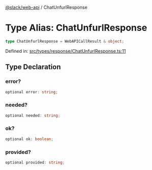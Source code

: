 [@slack/web-api](../index.md) / ChatUnfurlResponse

# Type Alias: ChatUnfurlResponse

```ts
type ChatUnfurlResponse = WebAPICallResult & object;
```

Defined in: [src/types/response/ChatUnfurlResponse.ts:11](https://github.com/slackapi/node-slack-sdk/blob/main/packages/web-api/src/types/response/ChatUnfurlResponse.ts#L11)

## Type Declaration

### error?

```ts
optional error: string;
```

### needed?

```ts
optional needed: string;
```

### ok?

```ts
optional ok: boolean;
```

### provided?

```ts
optional provided: string;
```
